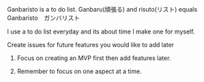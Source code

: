 Ganbaristo is a to do list. Ganbaru(頑張る) and risuto(リスト) equals Ganbaristo　ガンバリスト

I use a to do list everyday and its about time I make one for myself.

Create issues for future features you would like to add later

1. Focus on creating an MVP first then add features later.


2. Remember to focus on one aspect at a time.   
